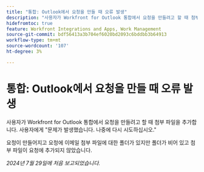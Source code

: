 ```yaml
---
title: "통합: Outlook에서 요청을 만들 때 오류 발생"
description: "사용자가 Workfront for Outlook 통합에서 요청을 만들려고 할 때 첨부 파일을 추가합니다. 사용자에게 문제가 발생했습니다. 나중에 다시 시도하십시오."
hidefromtoc: true
feature: Workfront Integrations and Apps, Work Management
source-git-commit: bdf56413a3b704ef6020bd2093c6bddbb3b64913
workflow-type: tm+mt
source-wordcount: '107'
ht-degree: 3%

---
```



# 통합: Outlook에서 요청을 만들 때 오류 발생

사용자가 Workfront for Outlook 통합에서 요청을 만들려고 할 때 첨부 파일을 추가합니다. 사용자에게 &quot;문제가 발생했습니다. 나중에 다시 시도하십시오.&quot;

요청이 만들어지고 요청에 이메일 첨부 파일에 대한 폴더가 있지만 폴더가 비어 있고 첨부 파일이 요청에 추가되지 않았습니다.

_2024년 7월 29일에 처음 보고되었습니다._
